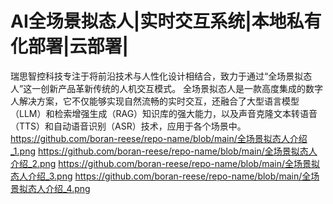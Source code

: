 # AI全场景拟态人|实时交互系统|本地私有化部署|云部署|
瑞思智控科技专注于将前沿技术与人性化设计相结合，致力于通过“全场景拟态人”这一创新产品革新传统的人机交互模式。
全场景拟态人是一款高度集成的数字人解决方案，它不仅能够实现自然流畅的实时交互，还融合了大型语言模型（LLM）和检索增强生成（RAG）知识库的强大能力，以及声音克隆文本转语音（TTS）和自动语音识别（ASR）技术，应用于各个场景中。
https://github.com/boran-reese/repo-name/blob/main/全场景拟态人介绍_1.png
https://github.com/boran-reese/repo-name/blob/main/全场景拟态人介绍_2.png
https://github.com/boran-reese/repo-name/blob/main/全场景拟态人介绍_3.png
https://github.com/boran-reese/repo-name/blob/main/全场景拟态人介绍_4.png
